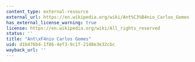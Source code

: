 ```yaml
---
content_type: external-resource
external_url: https://en.wikipedia.org/wiki/Ant%C3%B4nio_Carlos_Gomes
has_external_license_warning: true
license: https://en.wikipedia.org/wiki/All_rights_reserved
status: ''
title: "Ant\xF4nio Carlos Gomes"
uid: d1b476b4-1f86-4ef3-9c1f-2148e3e32cbc
wayback_url: ''
---
```


